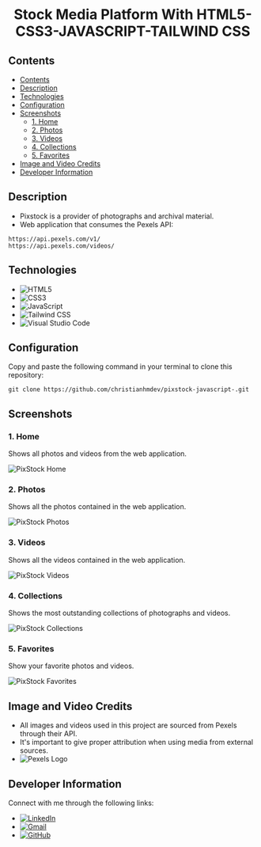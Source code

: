<div align="center">
  <h1>Stock Media Platform With HTML5-CSS3-JAVASCRIPT-TAILWIND CSS</h1>
</div>

## Contents 

- [Contents](#contents)
- [Description](#description)
- [Technologies](#technologies)
- [Configuration](#configuration)
- [Screenshots](#screenshots)
  - [1. Home](#1-home)
  - [2. Photos](#2-photos)
  - [3. Videos](#3-videos)
  - [4. Collections](#4-collections)
  - [5. Favorites](#5-favorites)
- [Image and Video Credits](#image-and-video-credits)
- [Developer Information](#developer-information)

## Description 

- Pixstock is a provider of photographs and archival material.
- Web application that consumes the Pexels API:
  
 ```
 https://api.pexels.com/v1/
 https://api.pexels.com/videos/
 ```
## Technologies 

- ![HTML5](https://img.shields.io/badge/-HTML5-orange?logo=html5&logoColor=white)
- ![CSS3](https://img.shields.io/badge/-CSS3-blue?logo=css3&logoColor=white)
- ![JavaScript](https://img.shields.io/badge/-JavaScript-yellow?logo=javascript&logoColor=white)
- ![Tailwind CSS](https://img.shields.io/badge/-Tailwind%20CSS-38B2AC?logo=tailwind-css&logoColor=white)
- ![Visual Studio Code](https://img.shields.io/badge/-Visual%20Studio%20Code-007ACC?logo=visual-studio-code&logoColor=white)

## Configuration 

Copy and paste the following command in your terminal to clone this repository:

```
git clone https://github.com/christianhmdev/pixstock-javascript-.git
```

## Screenshots 

### 1. Home 

Shows all photos and videos from the web application.

![PixStock Home](https://res.cloudinary.com/ddmcwbdtl/image/upload/v1702880824/pixstock-home.png)

### 2. Photos 

Shows all the photos contained in the web application.

![PixStock Photos](https://res.cloudinary.com/ddmcwbdtl/image/upload/v1702883249/pixstock-photos.png)

### 3. Videos 

Shows all the videos contained in the web application.

![PixStock Videos](https://res.cloudinary.com/ddmcwbdtl/image/upload/v1702883381/pixstock-videos.png)

### 4. Collections 

Shows the most outstanding collections of photographs and videos.

![PixStock Collections](https://res.cloudinary.com/ddmcwbdtl/image/upload/v1702883421/pixstock-collections.png)

### 5. Favorites 

Show your favorite photos and videos.

![PixStock Favorites](https://res.cloudinary.com/ddmcwbdtl/image/upload/v1702883524/pixstock-favorites.png)

## Image and Video Credits

- All images and videos used in this project are sourced from Pexels through their API.
- It's important to give proper attribution when using media from external sources.
- ![Pexels Logo](https://img.shields.io/badge/-Pexels-05A081?logo=pexels&logoColor=white)

## Developer Information

Connect with me through the following links:

- [![LinkedIn](https://img.shields.io/badge/LinkedIn-blue?logo=linkedin)](https://www.linkedin.com/in/christianhuamandev/)
- [![Gmail](https://img.shields.io/badge/Gmail-red?logo=gmail)](mailto:christianhuamandev@gmail.com)
- [![GitHub](https://img.shields.io/badge/GitHub-black?logo=github)](https://github.com/christianhmdev/)

